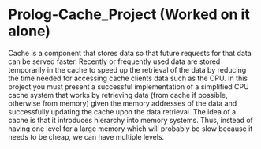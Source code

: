 # Prolog-Cache_Project (Worked on it alone)

Cache is a component that stores data so that future requests for that data can be
served faster. Recently or frequently used data are stored temporarily in the cache
to speed up the retrieval of the data by reducing the time needed for accessing
cache clients data such as the CPU.
In this project you must present a successful implementation of a simplified
CPU cache system that works by retrieving data (from cache if possible, otherwise
from memory) given the memory addresses of the data and successfully updating
the cache upon the data retrieval.
The idea of a cache is that it introduces hierarchy into memory systems. Thus,
instead of having one level for a large memory which will probably be slow because
it needs to be cheap, we can have multiple levels.
